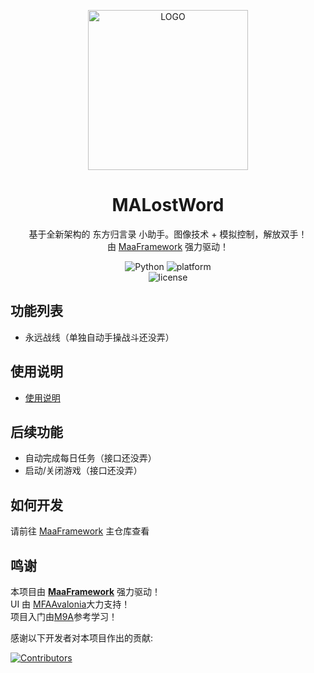 <!-- markdownlint-disable MD033 MD041 -->
<p align="center">
  <img alt="LOGO" src="https://cdn.jsdelivr.net/gh/lisadnsess/MALostWord@main/docs/Cz1_256×256.png" width="256" height="256" />
</p>

<div align="center">

# MALostWord

<!-- ![项目Logo](docs/Cz1_256×256.png) -->


基于全新架构的 东方归言录 小助手。图像技术 + 模拟控制，解放双手！  
由 [MaaFramework](https://github.com/MaaXYZ/MaaFramework) 强力驱动！
</div>


<p align="center">
  <img alt="Python" src="https://img.shields.io/badge/Python-3776AB?logo=python&logoColor=white">
  <img alt="platform" src="https://img.shields.io/badge/platform-Windows-blueviolet">
  <br>
  <img alt="license" src="https://img.shields.io/github/license/lisadnsess/MALostWord">
</p>

## 功能列表
- 永远战线（单独自动手操战斗还没弄）
## 使用说明
- [使用说明](docs/zh_cn/使用说明.md )

## 后续功能
- 自动完成每日任务（接口还没弄）
- 启动/关闭游戏（接口还没弄）
## 如何开发

请前往 [MaaFramework](https://github.com/MaaXYZ/MaaFramework) 主仓库查看


## 鸣谢

本项目由 **[MaaFramework](https://github.com/MaaXYZ/MaaFramework)** 强力驱动！  
UI 由 [MFAAvalonia](https://github.com/SweetSmellFox/MFAAvalonia)大力支持！  
项目入门由[M9A](https://github.com/MAA1999/M9A)参考学习！  

感谢以下开发者对本项目作出的贡献:

[![Contributors](https://contrib.rocks/image?repo=lisadnsess/MALostWord&max=1000)](https://github.com/lisadnsess/MALostWord/graphs/contributors)

